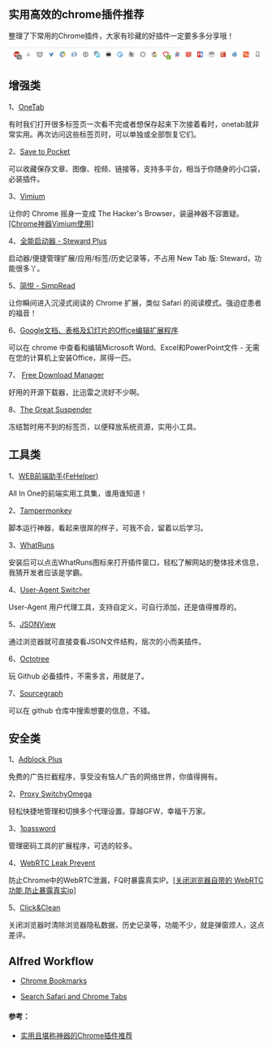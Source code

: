 ## 实用高效的chrome插件推荐

整理了下常用的Chrome插件，大家有珍藏的好插件一定要多多分享哦！

![chrome_extensions](picture/chrome_extensions.png)


## 增强类

1、[OneTab](https://chrome.google.com/webstore/detail/onetab/chphlpgkkbolifaimnlloiipkdnihall)

有时我们打开很多标签页一次看不完或者想保存起来下次接着看时，onetab就非常实用。再次访问这些标签页时，可以单独或全部恢复它们。

2、[Save to Pocket](https://chrome.google.com/webstore/detail/save-to-pocket/niloccemoadcdkdjlinkgdfekeahmflj)

可以收藏保存文章、图像、视频、链接等，支持多平台，相当于你随身的小口袋，必装插件。

3、[Vimium](https://chrome.google.com/webstore/detail/vimium/dbepggeogbaibhgnhhndojpepiihcmeb)

让你的 Chrome 摇身一变成 The Hacker's Browser，装逼神器不容置疑。[[Chrome神器Vimium使用]](https://chegva.com/2929.html)

4、[全能启动器 - Steward Plus](https://chrome.google.com/webstore/detail/steward-plus/dnkhdiodfglfckibnfcjbgddcgjgkacd)

启动器/便捷管理扩展/应用/标签/历史记录等，不占用 New Tab 版: Steward，功能很多丫。

5、[简悦 - SimpRead](http://ksria.com/simpread/)

让你瞬间进入沉浸式阅读的 Chrome 扩展，类似 Safari 的阅读模式。强迫症患者的福音！

6、[Google文档、表格及幻灯片的Office编辑扩展程序](https://chrome.google.com/webstore/detail/office-editing-for-docs-s/gbkeegbaiigmenfmjfclcdgdpimamgkj)

可以在 chrome 中查看和编辑Microsoft Word、Excel和PowerPoint文件 - 无需在您的计算机上安装Office，屌得一匹。

7、 [Free Download Manager](https://www.freedownloadmanager.org/zh/)

好用的开源下载器，比迅雷之流好不少啊。

8、[The Great Suspender](https://chrome.google.com/webstore/detail/the-great-suspender/klbibkeccnjlkjkiokjodocebajanakg)

冻结暂时用不到的标签页，以便释放系统资源，实用小工具。

## 工具类

1、[WEB前端助手(FeHelper)](https://chrome.google.com/webstore/detail/web前端助手fehelper/pkgccpejnmalmdinmhkkfafefagiiiad)

All In One的前端实用工具集，谁用谁知道！

2、[Tampermonkey](https://chrome.google.com/webstore/detail/tampermonkey/dhdgffkkebhmkfjojejmpbldmpobfkfo)

脚本运行神器，看起来很屌的样子，可我不会，留着以后学习。

3、[WhatRuns](https://chrome.google.com/webstore/detail/whatruns/cmkdbmfndkfgebldhnkbfhlneefdaaip/related)

安装后可以点击WhatRuns图标来打开插件窗口，轻松了解网站的整体技术信息，我猜开发者应该是学霸。

4、[User-Agent Switcher](https://chrome.google.com/webstore/detail/user-agent-switcher/clddifkhlkcojbojppdojfeeikdkgiae)

User-Agent 用户代理工具，支持自定义，可自行添加，还是值得推荐的。

5、[JSONView](https://chrome.google.com/webstore/detail/jsonview/chklaanhfefbnpoihckbnefhakgolnmc)

通过浏览器就可直接查看JSON文件结构，层次的小而美插件。

6、[Octotree](https://chrome.google.com/webstore/detail/octotree/bkhaagjahfmjljalopjnoealnfndnagc)

玩 Github 必备插件，不需多言，用就是了。

7、[Sourcegraph](https://chrome.google.com/webstore/detail/sourcegraph/dgjhfomjieaadpoljlnidmbgkdffpack)

可以在 github 仓库中搜索想要的信息，不错。

## 安全类

1、[Adblock Plus](https://chrome.google.com/webstore/detail/adblock-plus-free-ad-bloc/cfhdojbkjhnklbpkdaibdccddilifddb)

免费的广告拦截程序，享受没有恼人广告的网络世界，你值得拥有。

2、[Proxy SwitchyOmega](https://chrome.google.com/webstore/detail/proxy-switchyomega/padekgcemlokbadohgkifijomclgjgif)

轻松快捷地管理和切换多个代理设置。穿越GFW，幸福千万家。

3、[1password](https://1password.com/)

管理密码工具的扩展程序，可选的较多。

4、[WebRTC Leak Prevent](https://chrome.google.com/webstore/detail/webrtc-leak-prevent/eiadekoaikejlgdbkbdfeijglgfdalml)

防止Chrome中的WebRTC泄漏，FQ时暴露真实IP。[[关闭浏览器自带的 WebRTC 功能,防止暴露真实ip]](https://chegva.com/3338.html)

5、[Click&Clean](https://chrome.google.com/webstore/detail/clickclean/ghgabhipcejejjmhhchfonmamedcbeod)

关闭浏览器时清除浏览器隐私数据，历史记录等，功能不少，就是弹窗烦人，这点差评。

## Alfred Workflow

- [Chrome Bookmarks](https://github.com/blainesch/alfred-chrome-bookmarks)

- [Search Safari and Chrome Tabs](http://www.packal.org/workflow/search-safari-and-chrome-tabs)


#### 参考：

- [实用且堪称神器的Chrome插件推荐](https://blog.csdn.net/lgd_guangdong/article/details/80062649)
